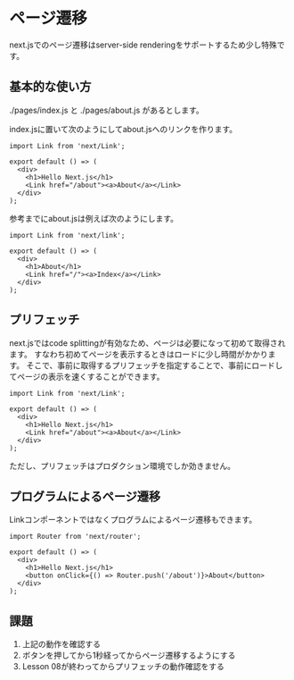 # ページ遷移

next.jsでのページ遷移はserver-side renderingをサポートするため少し特殊です。

## 基本的な使い方

./pages/index.js と ./pages/about.js があるとします。

index.jsに置いて次のようにしてabout.jsへのリンクを作ります。

```
import Link from 'next/Link';

export default () => (
  <div>
    <h1>Hello Next.js</h1>
    <Link href="/about"><a>About</a></Link>
  </div>
);
```

参考までにabout.jsは例えば次のようにします。

```
import Link from 'next/link';

export default () => (
  <div>
    <h1>About</h1>
    <Link href="/"><a>Index</a></Link>
  </div>
);  
```

## プリフェッチ

next.jsではcode splittingが有効なため、ページは必要になって初めて取得されます。
すなわち初めてページを表示するときはロードに少し時間がかかります。
そこで、事前に取得するプリフェッチを指定することで、事前にロードしてページの表示を速くすることができます。

```
import Link from 'next/Link';

export default () => (
  <div>
    <h1>Hello Next.js</h1>
    <Link href="/about"><a>About</a></Link>
  </div>
);
```

ただし、プリフェッチはプロダクション環境でしか効きません。

## プログラムによるページ遷移

Linkコンポーネントではなくプログラムによるページ遷移もできます。

```
import Router from 'next/router';

export default () => (
  <div>
    <h1>Hello Next.js</h1>
    <button onClick={() => Router.push('/about')}>About</button>
  </div>
);
```

## 課題

1. 上記の動作を確認する
2. ボタンを押してから1秒経ってからページ遷移するようにする
3. Lesson 08が終わってからプリフェッチの動作確認をする
